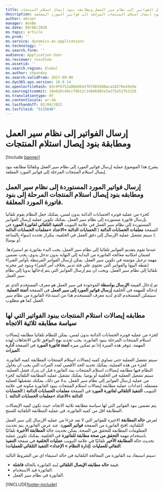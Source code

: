 ```yaml
---
title: إرسال الفواتير إلى نظام سير العمل ومطابقة بنود إيصال استلام المنتجات
description: يشرح هذا الموضوع عملية إرسال فواتير المورد إلى نظام سير العمل وتلقائيًا مطابقه بنود إيصال استلام المنتجات المرحلة إلى فواتير المورد المعلقة.
author: abruer
manager: AnnBe
ms.date: 09/08/2020
ms.topic: article
ms.prod: ''
ms.service: dynamics-ax-applications
ms.technology: ''
ms.search.form: ''
audience: Application User
ms.reviewer: roschlom
ms.assetid: ''
ms.search.region: Global
ms.author: shpandey
ms.search.validFrom: 2017-09-08
ms.dyn365.ops.version: 10.0.14
ms.openlocfilehash: 03c9f6752a0bb9641f67d65580aca18276e43e9a
ms.sourcegitcommit: 18e626c49ccfdb12c1484b985e3a275e51f61320
ms.translationtype: HT
ms.contentlocale: ar-SA
ms.lasthandoff: 02/04/2021
ms.locfileid: "5115646"
---
```

# <a name="submit-invoices-to-the-workflow-system-and-match-product-receipt-lines"></a>إرسال الفواتير إلى نظام سير العمل ومطابقة بنود إيصال استلام المنتجات

[!include [banner](../includes/banner.md)]

يشرح هذا الموضوع عملية إرسال فواتير المورد إلى نظام سير العمل وتلقائيًا مطابقه بنود إيصال استلام المنتجات المرحلة إلى فواتير المورد المعلقة.

## <a name="submitting-imported-vendor-invoices-to-the-workflow-system-and-matching-posted-product-receipt-lines-to-pending-vendor-invoice-lines"></a>إرسال فواتير المورد المستوردة إلى نظام سير العمل ومطابقه بنود إيصال استلام المنتجات المرحلة إلى بنود فاتورة المورد المعلقة.

كجزء من عمليه فوتره الحسابات الدائنة بدون لمس، يمكنك جعل النظام يقوم تلقائيا بإرسال فاتورة مستورده إلى نظام سير العمل. يمكنك تكوين عمليه إرسال الفواتير المستوردة إلى نظام سير العمل في علامة التبويب **التنفيذ التلقائي لفاتورة المورد** في الصفحة **معلمات الحسابات الدائنة** ( **الحسابات الدائنة \>الاعداد \>معلمات الحسابات الدائنة** .) سيتم تشغيل عملية الإرسال إلى دفق العمل في الخلفية، بتكرار تحدده (سواء بالساعة أو يوميا).

عندما تقوم بتقديم الفواتير تلقائيا إلى نظام سير العمل، يجب البدء بفاتورة تم استيرادها. لضمان امكانيه معالجه الفاتورة من البداية إلى النهاية بدون تدخل يدوي، يجب تضمين مهمة ترحيل مؤتمتة في تكوين سير العمل. يمكن إرسال الفواتير المرتبطة بأوامر الشراء (نقطه البيع) والفواتير التي تحتوي علي فئة تدبير بخلاف أمر الشراء وبنود غير مخزنه تلقائيا إلى نظام سير العمل. ويجب ان يتم إرسال الفواتير التي يتم إدخالها يدويا إلى نظام سير العمل.

تم إدخال القيمة **الإرسال بواسطة** الموجودة في سير العمل هو معرف المستخدم الذي تم إدخاله للمهمة في الخلفية **إرسال فواتير المورد إلى سير العمل** في الصفحة **أتمتة العملية**. سيتمكن المستخدم الذي لديه معرف المستخدم هذا من استدعاء الفاتورة من نظام سير العمل كما هو مطلوب.

## <a name="matching-posted-product-receipts-to-invoice-lines-that-have-a-three-way-matching-policy"></a>مطابقه إيصالات استلام المنتجات ببنود الفواتير التي لها سياسة مطابقه ثلاثية الاتجاه

كجزء من عمليه فوتره الحسابات الدائنة بدون لمس، يمكن للنظام تلقائيا مطابقه إيصالات استلام المنتجات المرحلة ببنود الفاتورة. يجب تحديد نهج التوافق ثلاثي الاتجاهات لهذه المهمة. تتوفر هذه الميزة إذا تم تمكين ميزه **أتمتة فاتورة المورد** في الصفحة **أداره الميزات**.

سيتم تشغيل العملية حتى تساوي كميه إيصالات استلام المنتجات المطابقة كميه الفاتورة. كجزء من هذه العملية، يمكنك تحديد الحد الأقصى لعدد المرات التي يجب ان يحاول النظام فيها مطابقه إيصالات استلام المنتجات ببند الفاتورة قبل ان يدرك فشل العملية. سيتم تشغيل العملية في الخلفية أو يوميا. يمكنك تشغيل عمليه المطابقة التلقائية كجزء من عمليه إرسال الفواتير إلى نظام سير العمل. بدلا من ذلك، يمكنك تشغيلها كعمليه مستقله. إعدادات عملية مطابقة إيصالات استلام المنتجات ببنود الفاتورة مكونة في علامة التبويب **التنفيذ التلقائي لفاتورة المورد** في الصفحة **معلمات الحسابات الدائنة** ( **الحسابات الدائنة \>الاعداد \>معلمات الحسابات الدائنة** .)

يتم تضمين بنود الفواتير التي لها سياسة مطابقه ثلاثية الاتجاه، حيث تكون كميه الإيصالات المطابقة اقل من كميه الفاتورة، في عمليه المطابقة التلقائية للمنتج.

لعرض **حاله المطابقة** الاخيره للفواتير التي لا تعد جزءا من عمليه الإرسال إلى سير العمل التلقائية، افتح الفاتورة من الصفحة **فواتير المورد**. عند عرض الفاتورة، يتم تحديث المعلومات المطابقة للتحقق من الصحة. يمكن تحديث حالة **المطابقة الأخيرة**  تلقائيًا باستخدام مهمة **التحقق من صحة مطابقة للفاتورة** في الخلفية. يمكنك تكوين عملية تحديث حالة **المطابقة الأخير** تلقائيًا في علامة التبويب **عمليات الخلفية** في صفحة **التنفيذ التقائي للعمليات** (**إدارة النظام \> الإعداد\> التنفيذ التلقائي للعمليات**).

سيتم استبعاد بند الفاتورة من المعالجة التلقائية في حاله استيفاء اي من الشروط التالية:

- قيمة **حاله مطابقه الإيصال التلقائي** لبند الفاتورة بالحالة **فاشلة**.
- الفاتورة قيد الاستخدام.
- الفاتورة في نظام سير العمل.


[!INCLUDE[footer-include](../../includes/footer-banner.md)]